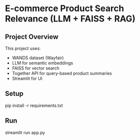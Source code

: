 # E-commerce Product Search Relevance (LLM + FAISS + RAG)

## Project Overview

This project uses:
- WANDS dataset (Wayfair)
- LLM for semantic embeddings
- FAISS for vector search
- Together API for query-based product summaries
- Streamlit for UI

## Setup

pip install -r requirements.txt

## Run
streamlit run app.py
